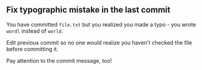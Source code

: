 ## Fix typographic mistake in the last commit
You have committed `file.txt` but you realized you made a typo - you wrote `wordl` instead of `world`.

Edit previous commit so no one would realize you haven't checked the file before committing it.

Pay attention to the commit message, too!
